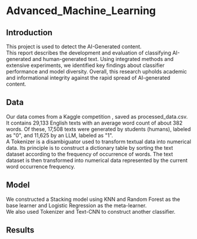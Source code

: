 # Advanced_Machine_Learning

## Introduction
This project is used to detect the AI-Generated content.  
This report describes the development and evaluation of classifying AI-generated and human-generated text. Using integrated methods and extensive experiments, we identified key findings about classifier performance and model diversity. Overall, this research upholds academic and informational integrity against the rapid spread of AI-generated content.  

## Data
Our data comes from a Kaggle competition , saved as processed_data.csv. It contains 29,133 English texts with an average word count of about 382 words. Of these, 17,508 texts were generated by students (humans), labeled as "0", and 11,625 by an LLM, labeled as "1".  
A Tokenizer is a disambiguator used to transform textual data into numerical data. Its principle is to construct a dictionary table by sorting the text dataset according to the frequency of occurrence of words. The text dataset is then transformed into numerical data represented by the current word occurrence frequency.

## Model
We constructed a Stacking model using KNN and Random Forest as the base learner and Logistic Regression as the meta-learner.  
We also used Tokenizer and Text-CNN to construct another classifier.

## Results
